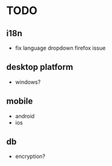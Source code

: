 # TODO

## i18n
- fix language dropdown firefox issue

## desktop platform
- windows?

## mobile
- android
- ios

## db
- encryption?

